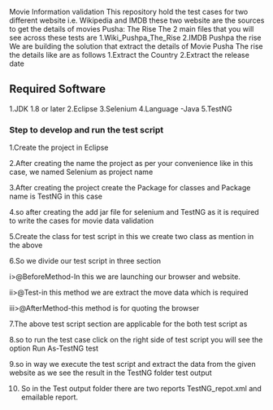 Movie Information validation
  This repository hold the test cases for two different website i.e. Wikipedia and IMDB these two website are the sources to get the details of movies Pusha: The Rise
  The 2 main files that you will see across these tests are
  1.Wiki_Pushpa_The_Rise 
  2.IMDB Pushpa the rise
  We are building the solution that extract the details of Movie Pusha The rise the details like are as follows
  1.Extract the Country
  2.Extract the release date
  
  ## Required Software
  1.JDK 1.8 or later
  2.Eclipse
  3.Selenium
  4.Language -Java
  5.TestNG 
  
  
  ### Step to develop and run the test script
  1.Create the project in Eclipse
  
  2.After creating the name the project as per your convenience like in this case, we named Selenium as project name
  
  3.After creating the project create the Package for classes and Package name is TestNG in this case
  
  4.so after creating the add jar file for selenium and TestNG as it is required to write the cases for movie data validation
  
  5.Create the class for test script in this we create two class as mention in the above
  
  6.So we divide our test script in three section
  
   i>@BeforeMethod-In this we are launching our browser and website.
   
   ii>@Test-in this method we are extract the move data which is required
   
   iii>@AfterMethod-this method is for quoting the browser
   
7.The above test script section are applicable for the both test script as 

8.so to run the test case click on the right side of test script you will see the option Run As-TestNG test

9.so in way we execute the test script and extract the data from the given website as we see the result in the TestNG folder test output 

10. So in the Test output folder there are two reports TestNG_repot.xml and emailable report.
